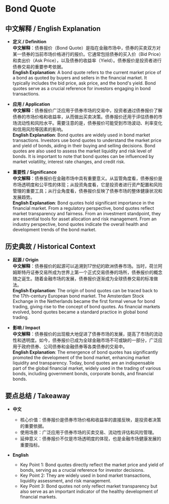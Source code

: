# Bond Quote

## 中文解释 / English Explanation

* **定义 / Definition**  
  **中文解释**：债券报价（Bond Quote）是指在金融市场中，债券的买卖双方对某一债券的当前市场价格进行的报价。它通常包括债券的买入价（Bid Price）和卖出价（Ask Price），以及债券的收益率（Yield）。债券报价是投资者进行债券交易的重要参考依据。  
  **English Explanation**: A bond quote refers to the current market price of a bond as quoted by buyers and sellers in the financial market. It typically includes the bid price, ask price, and the bond's yield. Bond quotes serve as a crucial reference for investors engaging in bond transactions.

* **应用 / Application**  
  **中文解释**：债券报价广泛应用于债券市场的交易中，投资者通过债券报价了解债券的市场价格和收益率，从而做出买卖决策。债券报价还用于评估债券的市场流动性和风险水平。需要注意的是，债券报价可能受到市场波动、利率变化和信用风险等因素的影响。  
  **English Explanation**: Bond quotes are widely used in bond market transactions. Investors use bond quotes to understand the market price and yield of bonds, aiding in their buying and selling decisions. Bond quotes are also used to assess the market liquidity and risk level of bonds. It is important to note that bond quotes can be influenced by market volatility, interest rate changes, and credit risk.

* **重要性 / Significance**  
  **中文解释**：债券报价在金融市场中具有重要意义。从监管角度看，债券报价是市场透明度和公平性的体现；从投资角度看，它是投资者进行资产配置和风险管理的重要工具；从行业角度看，债券报价反映了债券市场的整体健康状况和发展趋势。  
  **English Explanation**: Bond quotes hold significant importance in the financial market. From a regulatory perspective, bond quotes reflect market transparency and fairness. From an investment standpoint, they are essential tools for asset allocation and risk management. From an industry perspective, bond quotes indicate the overall health and development trends of the bond market.

## 历史典故 / Historical Context

* **起源 / Origin**  
  **中文解释**：债券报价的起源可以追溯到17世纪的欧洲债券市场。当时，荷兰阿姆斯特丹证券交易所成为世界上第一个正式交易债券的场所，债券报价的概念随之诞生。随着金融市场的发展，债券报价逐渐成为全球债券交易的标准做法。  
  **English Explanation**: The origin of bond quotes can be traced back to the 17th-century European bond market. The Amsterdam Stock Exchange in the Netherlands became the first formal venue for bond trading, giving rise to the concept of bond quotes. As financial markets evolved, bond quotes became a standard practice in global bond trading.

* **影响 / Impact**  
  **中文解释**：债券报价的出现极大地促进了债券市场的发展，提高了市场的流动性和透明度。如今，债券报价已成为全球金融市场不可或缺的一部分，广泛应用于政府债券、公司债券和金融债券等各类债券的交易中。  
  **English Explanation**: The emergence of bond quotes has significantly promoted the development of the bond market, enhancing market liquidity and transparency. Today, bond quotes are an indispensable part of the global financial market, widely used in the trading of various bonds, including government bonds, corporate bonds, and financial bonds.

## 要点总结 / Takeaway

* **中文**  
  - 核心价值：债券报价是债券市场价格和收益率的直接反映，是投资者决策的重要依据。  
  - 使用场景：广泛应用于债券市场的买卖交易、流动性评估和风险管理。  
  - 延伸意义：债券报价不仅是市场透明度的体现，也是金融市场健康发展的重要指标。

* **English**  
  - Key Point 1: Bond quotes directly reflect the market price and yield of bonds, serving as a crucial reference for investor decisions.  
  - Key Point 2: They are widely used in bond market transactions, liquidity assessment, and risk management.  
  - Key Point 3: Bond quotes not only reflect market transparency but also serve as an important indicator of the healthy development of financial markets.